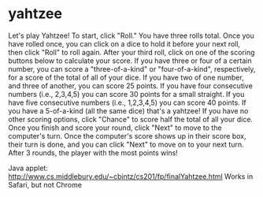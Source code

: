 # yahtzee
Let's play Yahtzee! To start, click "Roll." You have three rolls total. Once you have rolled once, you can click on a dice to hold it before your next roll, then click "Roll" to roll again. After your third roll, click on one of the scoring buttons below to calculate your score. If you have three or four of a certain number, you can score a "three-of-a-kind"  or "four-of-a-kind", respectively, for a score of the total of all of your dice. If you have two of one number, and three of another, you can score 25 points. If you have four consecutive numbers (i.e., 2,3,4,5) you can score 30 points for a small straight. If you have five consecutive numbers (i.e., 1,2,3,4,5) you can score 40 points. If you have a 5-of-a-kind (all the same dice) that's a yahtzee! If you have no other scoring options, click "Chance" to score half the total of  all your dice. Once you finish and score your round, click "Next" to move to the computer's turn. Once the computer's score shows up in their score box, their turn is done, and you can click "Next" to move on to your next turn. After 3 rounds, the player with the most points wins!  


Java applet: http://www.cs.middlebury.edu/~cbintz/cs201/fp/finalYahtzee.html
Works in Safari, but not Chrome
